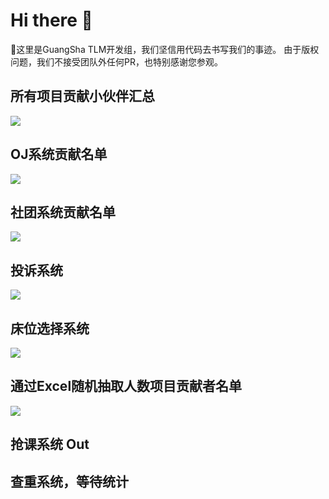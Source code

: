 # Hi there 👋

👋这里是GuangSha TLM开发组，我们坚信用代码去书写我们的事迹。
由于版权问题，我们不接受团队外任何PR，也特别感谢您参观。
[](www.gsxy.cn/lib/template/scheme/images/gs_xy_logo.png)

## 所有项目贡献小伙伴汇总
<a href="https://github.com/GuangSha-TLM/ZuiOJ/graphs/contributors"><img src="https://contributors.nn.ci/api?repo=GuangSha-TLM/bedroom_system&repo=GuangSha-TLM/ZuiOJ&repo=GuangSha-TLM/Community-system&repo=GuangSha-TLM/PersonnelExtractionInExcel&repo=GuangSha-TLM/complaint_system" /></a>
## OJ系统贡献名单
<a href="https://github.com/GuangSha-TLM/ZuiOJ/graphs/contributors"><img src="https://contributors.nn.ci/api?repo=GuangSha-TLM/ZuiOJ" /></a>

## 社团系统贡献名单
<a href="https://github.com/GuangSha-TLM/ZuiOJ/graphs/contributors"><img src="https://contributors.nn.ci/api?repo=GuangSha-TLM/Community-system" /></a>

## 投诉系统
<a href="https://github.com/GuangSha-TLM/ZuiOJ/graphs/contributors"><img src="https://contributors.nn.ci/api?repo=GuangSha-TLM/complaint_system" /></a>

## 床位选择系统
<a href="https://github.com/GuangSha-TLM/ZuiOJ/graphs/contributors"><img src="https://contributors.nn.ci/api?repo=GuangSha-TLM/bedroom_system" /></a>

## 通过Excel随机抽取人数项目贡献者名单
<a href="https://github.com/GuangSha-TLM/ZuiOJ/graphs/contributors"><img src="https://contributors.nn.ci/api?repo=GuangSha-TLM/PersonnelExtractionInExcel" /></a>
 
## 抢课系统 Out

## 查重系统，等待统计

